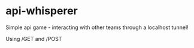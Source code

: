 # api-whisperer

Simple api game - interacting with other teams through a localhost tunnel!

Using /GET and /POST 
